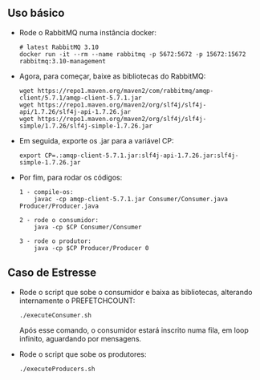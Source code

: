 ## Uso básico

- Rode o RabbitMQ numa instância docker:
    ```
    # latest RabbitMQ 3.10
    docker run -it --rm --name rabbitmq -p 5672:5672 -p 15672:15672 rabbitmq:3.10-management
    ```

- Agora, para começar, baixe as bibliotecas do RabbitMQ:
    ```
    wget https://repo1.maven.org/maven2/com/rabbitmq/amqp-client/5.7.1/amqp-client-5.7.1.jar
    wget https://repo1.maven.org/maven2/org/slf4j/slf4j-api/1.7.26/slf4j-api-1.7.26.jar
    wget https://repo1.maven.org/maven2/org/slf4j/slf4j-simple/1.7.26/slf4j-simple-1.7.26.jar
    ```

- Em seguida, exporte os .jar para a variável CP:
    ```
    export CP=.:amqp-client-5.7.1.jar:slf4j-api-1.7.26.jar:slf4j-simple-1.7.26.jar
    ```

- Por fim, para rodar os códigos:

    ```
    1 - compile-os:
        javac -cp amqp-client-5.7.1.jar Consumer/Consumer.java Producer/Producer.java

    2 - rode o consumidor:
        java -cp $CP Consumer/Consumer

    3 - rode o produtor:
        java -cp $CP Producer/Producer 0
    ```

## Caso de Estresse

- Rode o script que sobe o consumidor e baixa as bibliotecas, alterando internamente o PREFETCHCOUNT:
    ```
    ./executeConsumer.sh    
    ```

    Após esse comando, o consumidor estará inscrito numa fila, em loop infinito, aguardando por mensagens.

- Rode o script que sobe os produtores:
    ```
    ./executeProducers.sh    
    ```
